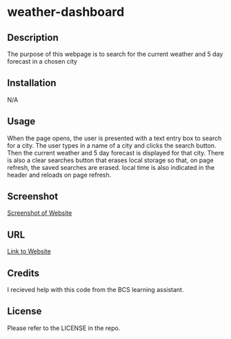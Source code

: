# weather-dashboard
## Description

The purpose of this webpage is to search for the current weather and 5 day forecast in a chosen city

## Installation

N/A

## Usage

When the page opens, the user is presented with a text entry box to search for a city. The user types in a name of a city and clicks the search button. Then the current weather and 5 day forecast is displayed for that city. There is also a clear searches button that erases local storage so that, on page refresh, the saved searches are erased. local time is also indicated in the header and reloads on page refresh.

## Screenshot

[Screenshot of Website](https://github.com/SethMunoz339/weather-dashboard/blob/main/assets/weather-dashboard-screenshot.png?raw=true)

## URL

[Link to Website](https://sethmunoz339.github.io/weather-dashboard/)
## Credits

I recieved help with this code from the BCS learning assistant.

## License

Please refer to the LICENSE in the repo.
